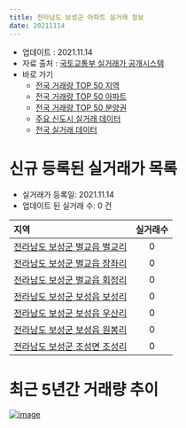 ```yaml
---
title: 전라남도 보성군 아파트 실거래 정보
date: 20211114
---
```


* 업데이트 : 2021.11.14
* 자료 출처 : [국토교통부 실거래가 공개시스템](http://rt.molit.go.kr)
* 바로 가기
    * [전국 거래량 TOP 50 지역](https://apt-info.github.io/apt-trade-info/tr)
    * [전국 거래량 TOP 50 아파트](https://apt-info.github.io/apt-trade-info/ta)
    * [전국 거래량 TOP 50 분양권](https://apt-info.github.io/apt-trade-info/tb)
    * [주요 신도시 실거래 데이터](https://apt-info.github.io/apt-trade-info/newtown)
    * [전국 실거래 데이터](https://apt-info.github.io/apt-trade-info/all)



<script async src="https://pagead2.googlesyndication.com/pagead/js/adsbygoogle.js"></script>
<!-- 기본광고 -->
<ins class="adsbygoogle"
     style="display:block"
     data-ad-client="ca-pub-1142216861245946"
     data-ad-slot="4805727019"
     data-ad-format="auto"
     data-full-width-responsive="true"></ins>
<script>
     (adsbygoogle = window.adsbygoogle || []).push({});
</script>


# 신규 등록된 실거래가 목록

* 실거래가 등록일: 2021.11.14
* 업데이트 된 실거래 수: 0 건


|지역|실거래수|
|:---|:---:|
|[전라남도 보성군 벌교읍 벌교리](https://apt-info.github.io/apt-trade-info/r2122)|0|
|[전라남도 보성군 벌교읍 장좌리](https://apt-info.github.io/apt-trade-info/r2942)|0|
|[전라남도 보성군 벌교읍 회정리](https://apt-info.github.io/apt-trade-info/r2123)|0|
|[전라남도 보성군 보성읍 보성리](https://apt-info.github.io/apt-trade-info/r2124)|0|
|[전라남도 보성군 보성읍 우산리](https://apt-info.github.io/apt-trade-info/r2121)|0|
|[전라남도 보성군 보성읍 원봉리](https://apt-info.github.io/apt-trade-info/r2125)|0|
|[전라남도 보성군 조성면 조성리](https://apt-info.github.io/apt-trade-info/r2126)|0|



<script async src="https://pagead2.googlesyndication.com/pagead/js/adsbygoogle.js"></script>
<!-- 기본광고 -->
<ins class="adsbygoogle"
     style="display:block"
     data-ad-client="ca-pub-1142216861245946"
     data-ad-slot="4805727019"
     data-ad-format="auto"
     data-full-width-responsive="true"></ins>
<script>
     (adsbygoogle = window.adsbygoogle || []).push({});
</script>


# 최근 5년간 거래량 추이


<div style="width:100%;">
    <canvas id="deal_progress" height="200"></canvas>
</div>

<script>
new Chart(document.getElementById("deal_progress"), {
    type: 'line',
    data: {
        labels: ['16.01','16.02','16.03','16.04','16.05','16.06','16.07','16.08','16.09','16.10','16.11','16.12','17.01','17.02','17.03','17.04','17.05','17.06','17.07','17.08','17.09','17.10','17.11','17.12','18.01','18.02','18.03','18.04','18.05','18.06','18.07','18.08','18.09','18.10','18.11','18.12','19.01','19.02','19.03','19.04','19.05','19.06','19.07','19.08','19.09','19.10','19.11','19.12','20.01','20.02','20.03','20.04','20.05','20.06','20.07','20.08','20.09','20.10','20.11','20.12','21.01','21.02','21.03','21.04','21.05','21.06','21.07','21.08','21.09','21.10'],
        datasets: [{
            label: '매매/분양권',
            data: [11,8,10,7,12,9,10,14,10,14,17,24,80,35,24,11,13,13,16,10,12,9,8,11,12,12,18,18,16,16,7,19,12,8,10,10,15,11,12,10,7,7,8,10,13,17,7,8,8,13,8,9,7,10,17,10,17,9,13,16,8,15,17,23,13,23,13,12,16,21],
            borderColor: "rgba(66, 133, 243, 1)",
            backgroundColor: "rgba(66, 133, 243, 0.05)",
            borderWidth: 1,
            pointRadius: 0,
            fill: false,
            lineTension: 0
        },{
            label: '전/월세',
            data: [3,1,5,7,3,1,7,3,3,3,1,12,4,4,6,2,4,7,6,4,4,4,2,4,2,7,7,4,2,2,25,4,1,4,3,4,1,3,3,2,3,2,1,1,4,5,3,0,1,4,0,0,2,1,8,4,0,2,0,2,3,0,2,6,0,12,24,6,1,1],
            borderColor: "rgba(255, 90, 0, 1)",
            backgroundColor: "rgba(255, 90, 0, 0.05)",
            borderWidth: 1,
            pointRadius: 0,
            fill: false,
            lineTension: 0
        },{
            label: '합계',
            data: [14,9,15,14,15,10,17,17,13,17,18,36,84,39,30,13,17,20,22,14,16,13,10,15,14,19,25,22,18,18,32,23,13,12,13,14,16,14,15,12,10,9,9,11,17,22,10,8,9,17,8,9,9,11,25,14,17,11,13,18,11,15,19,29,13,35,37,18,17,22],
            borderColor: "rgba(0, 0, 0, 1)",
            backgroundColor: "rgba(0, 0, 0, 0.03)",
            borderWidth: 0.1,
            pointRadius: 0,
            fill: true,
            lineTension: 0
        }
        ]
    },
    options: {
        responsive: true,
        title: {
            display: false
        },
        tooltips: {
            mode: 'index',
            intersect: false
        },
        hover: {
            mode: 'nearest',
            intersect: true
        },
        scales: {
            xAxes: [{
                display: true,
                scaleLabel: {
                    display: true,
                    labelString: '년/월'
                }
            }],
            yAxes: [{
                display: true,
                ticks: {
                    suggestedMin: 0,
                },
                scaleLabel: {
                    display: true,
                    labelString: '실거래 수'
                }
            }]
        }
    }
});

</script>


[![image](https://apt-info.github.io/images/2020-01-03-apt-trade-info/1024x500.png)](https://play.google.com/store/apps/details?id=com.aptinfo.apttradeinfo)

